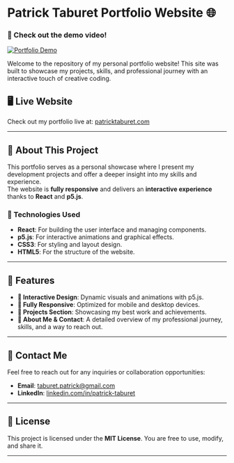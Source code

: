 # Patrick Taburet Portfolio Website 🌐  

### 🎥 Check out the demo video!  
[![Portfolio Demo](https://img.youtube.com/vi/gjWRMYJsQnQ/0.jpg)](https://youtu.be/gjWRMYJsQnQ)  

Welcome to the repository of my personal portfolio website! This site was built to showcase my projects, skills, and professional journey with an interactive touch of creative coding.

## 🖥️ Live Website  
Check out my portfolio live at: [patricktaburet.com](https://patricktaburet.com)  

---

## 🚀 About This Project  
This portfolio serves as a personal showcase where I present my development projects and offer a deeper insight into my skills and experience.  
The website is **fully responsive** and delivers an **interactive experience** thanks to **React** and **p5.js**. 

### 🔧 Technologies Used  
- **React**: For building the user interface and managing components.  
- **p5.js**: For interactive animations and graphical effects.  
- **CSS3**: For styling and layout design.  
- **HTML5**: For the structure of the website.  

---

## 📂 Features  
- **🎨 Interactive Design**: Dynamic visuals and animations with p5.js.  
- **📱 Fully Responsive**: Optimized for mobile and desktop devices.  
- **📁 Projects Section**: Showcasing my best work and achievements.  
- **📝 About Me & Contact**: A detailed overview of my professional journey, skills, and a way to reach out.  

---

## 📧 Contact Me  
Feel free to reach out for any inquiries or collaboration opportunities:  

- **Email**: [taburet.patrick@gmail.com](taburet.patrick@gmail.com)  
- **LinkedIn**: [linkedin.com/in/patrick-taburet](https://linkedin.com/in/patrick-taburet)  

---

## 📄 License  
This project is licensed under the **MIT License**. You are free to use, modify, and share it.  

---

